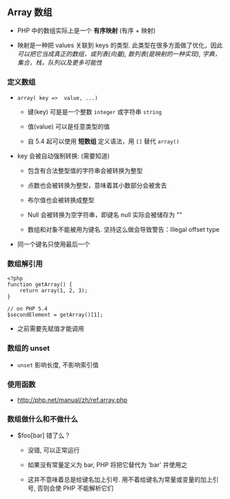 ## Array 数组
* PHP 中的数组实际上是一个 **有序映射** (有序 + 映射)

* 映射是一种把 values 关联到 keys 的类型. 此类型在很多方面做了优化，因此 *可以把它当成真正的数组，或列表(向量), 散列表(是映射的一种实现), 字典，集合，栈，队列以及更多可能性*

### 定义数组
* `array( key =>  value, ...)`
    * 键(key) 可是是一个整数 `integer` 或字符串 `string`

    * 值(value) 可以是任意类型的值

    * 自 5.4 起可以使用 **短数组** 定义语法，用 `[]` 替代 `array()`


* key 会被自动强制转换: (需要知道)
    * 包含有合法整型值的字符串会被转换为整型

    * 点数也会被转换为整型，意味着其小数部分会被舍去

    * 布尔值也会被转换成整型

    * Null 会被转换为空字符串，即键名 null 实际会被储存为 ""

    * 数组和对象不能被用为键名. 坚持这么做会导致警告：Illegal offset type


* 同一个键名只使用最后一个


### 数组解引用
```
<?php
function getArray() {
    return array(1, 2, 3);
}

// on PHP 5.4
$secondElement = getArray()[1];
```

* 之前需要先赋值才能调用


### 数组的 unset
* `unset` 影响长度, 不影响索引值


### 使用函数
* http://php.net/manual/zh/ref.array.php


### 数组做什么和不做什么
* $foo[bar] 错了么？
    * 没错, 可以正常运行

    * 如果没有常量定义为 bar, PHP 将把它替代为 'bar' 并使用之

    * 这并不意味着总是给键名加上引号. 用不着给键名为常量或变量的加上引号, 否则会使 PHP 不能解析它们
